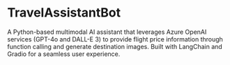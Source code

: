 # TravelAssistantBot
A Python-based multimodal AI assistant that leverages Azure OpenAI services (GPT-4o and DALL-E 3) to provide flight price information through function calling and generate destination images. Built with LangChain and Gradio for a seamless user experience.
